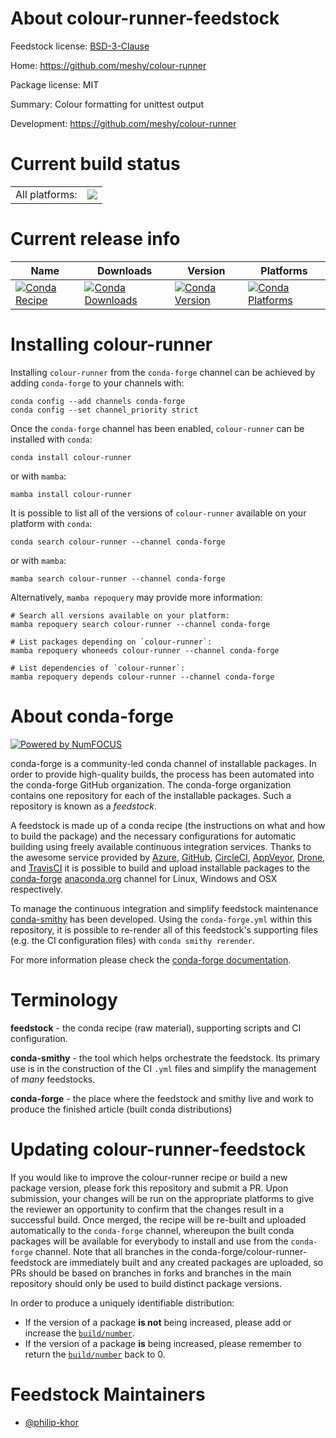 About colour-runner-feedstock
=============================

Feedstock license: [BSD-3-Clause](https://github.com/conda-forge/colour-runner-feedstock/blob/main/LICENSE.txt)

Home: https://github.com/meshy/colour-runner

Package license: MIT

Summary: Colour formatting for unittest output

Development: https://github.com/meshy/colour-runner

Current build status
====================


<table><tr><td>All platforms:</td>
    <td>
      <a href="https://dev.azure.com/conda-forge/feedstock-builds/_build/latest?definitionId=7007&branchName=main">
        <img src="https://dev.azure.com/conda-forge/feedstock-builds/_apis/build/status/colour-runner-feedstock?branchName=main">
      </a>
    </td>
  </tr>
</table>

Current release info
====================

| Name | Downloads | Version | Platforms |
| --- | --- | --- | --- |
| [![Conda Recipe](https://img.shields.io/badge/recipe-colour--runner-green.svg)](https://anaconda.org/conda-forge/colour-runner) | [![Conda Downloads](https://img.shields.io/conda/dn/conda-forge/colour-runner.svg)](https://anaconda.org/conda-forge/colour-runner) | [![Conda Version](https://img.shields.io/conda/vn/conda-forge/colour-runner.svg)](https://anaconda.org/conda-forge/colour-runner) | [![Conda Platforms](https://img.shields.io/conda/pn/conda-forge/colour-runner.svg)](https://anaconda.org/conda-forge/colour-runner) |

Installing colour-runner
========================

Installing `colour-runner` from the `conda-forge` channel can be achieved by adding `conda-forge` to your channels with:

```
conda config --add channels conda-forge
conda config --set channel_priority strict
```

Once the `conda-forge` channel has been enabled, `colour-runner` can be installed with `conda`:

```
conda install colour-runner
```

or with `mamba`:

```
mamba install colour-runner
```

It is possible to list all of the versions of `colour-runner` available on your platform with `conda`:

```
conda search colour-runner --channel conda-forge
```

or with `mamba`:

```
mamba search colour-runner --channel conda-forge
```

Alternatively, `mamba repoquery` may provide more information:

```
# Search all versions available on your platform:
mamba repoquery search colour-runner --channel conda-forge

# List packages depending on `colour-runner`:
mamba repoquery whoneeds colour-runner --channel conda-forge

# List dependencies of `colour-runner`:
mamba repoquery depends colour-runner --channel conda-forge
```


About conda-forge
=================

[![Powered by
NumFOCUS](https://img.shields.io/badge/powered%20by-NumFOCUS-orange.svg?style=flat&colorA=E1523D&colorB=007D8A)](https://numfocus.org)

conda-forge is a community-led conda channel of installable packages.
In order to provide high-quality builds, the process has been automated into the
conda-forge GitHub organization. The conda-forge organization contains one repository
for each of the installable packages. Such a repository is known as a *feedstock*.

A feedstock is made up of a conda recipe (the instructions on what and how to build
the package) and the necessary configurations for automatic building using freely
available continuous integration services. Thanks to the awesome service provided by
[Azure](https://azure.microsoft.com/en-us/services/devops/), [GitHub](https://github.com/),
[CircleCI](https://circleci.com/), [AppVeyor](https://www.appveyor.com/),
[Drone](https://cloud.drone.io/welcome), and [TravisCI](https://travis-ci.com/)
it is possible to build and upload installable packages to the
[conda-forge](https://anaconda.org/conda-forge) [anaconda.org](https://anaconda.org/)
channel for Linux, Windows and OSX respectively.

To manage the continuous integration and simplify feedstock maintenance
[conda-smithy](https://github.com/conda-forge/conda-smithy) has been developed.
Using the ``conda-forge.yml`` within this repository, it is possible to re-render all of
this feedstock's supporting files (e.g. the CI configuration files) with ``conda smithy rerender``.

For more information please check the [conda-forge documentation](https://conda-forge.org/docs/).

Terminology
===========

**feedstock** - the conda recipe (raw material), supporting scripts and CI configuration.

**conda-smithy** - the tool which helps orchestrate the feedstock.
                   Its primary use is in the construction of the CI ``.yml`` files
                   and simplify the management of *many* feedstocks.

**conda-forge** - the place where the feedstock and smithy live and work to
                  produce the finished article (built conda distributions)


Updating colour-runner-feedstock
================================

If you would like to improve the colour-runner recipe or build a new
package version, please fork this repository and submit a PR. Upon submission,
your changes will be run on the appropriate platforms to give the reviewer an
opportunity to confirm that the changes result in a successful build. Once
merged, the recipe will be re-built and uploaded automatically to the
`conda-forge` channel, whereupon the built conda packages will be available for
everybody to install and use from the `conda-forge` channel.
Note that all branches in the conda-forge/colour-runner-feedstock are
immediately built and any created packages are uploaded, so PRs should be based
on branches in forks and branches in the main repository should only be used to
build distinct package versions.

In order to produce a uniquely identifiable distribution:
 * If the version of a package **is not** being increased, please add or increase
   the [``build/number``](https://docs.conda.io/projects/conda-build/en/latest/resources/define-metadata.html#build-number-and-string).
 * If the version of a package **is** being increased, please remember to return
   the [``build/number``](https://docs.conda.io/projects/conda-build/en/latest/resources/define-metadata.html#build-number-and-string)
   back to 0.

Feedstock Maintainers
=====================

* [@philip-khor](https://github.com/philip-khor/)

